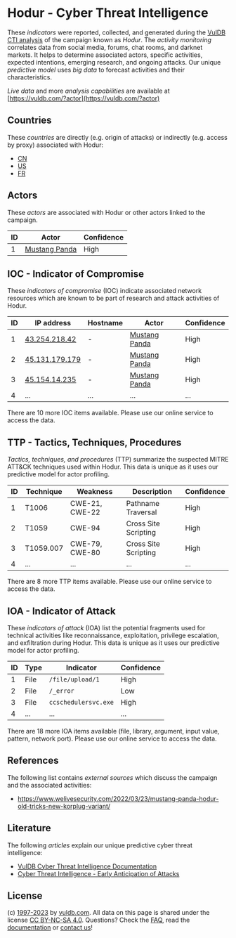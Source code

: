 # Hodur - Cyber Threat Intelligence

These _indicators_ were reported, collected, and generated during the [VulDB CTI analysis](https://vuldb.com/?kb.cti) of the campaign known as _Hodur_. The _activity monitoring_ correlates data from social media, forums, chat rooms, and darknet markets. It helps to determine associated actors, specific activities, expected intentions, emerging research, and ongoing attacks. Our unique _predictive model_ uses _big data_ to forecast activities and their characteristics.

_Live data_ and more _analysis capabilities_ are available at [https://vuldb.com/?actor](https://vuldb.com/?actor)

## Countries

These _countries_ are directly (e.g. origin of attacks) or indirectly (e.g. access by proxy) associated with Hodur:

* [CN](https://vuldb.com/?country.cn)
* [US](https://vuldb.com/?country.us)
* [FR](https://vuldb.com/?country.fr)

## Actors

These _actors_ are associated with Hodur or other actors linked to the campaign.

ID | Actor | Confidence
-- | ----- | ----------
1 | [Mustang Panda](https://vuldb.com/?actor.mustang_panda) | High

## IOC - Indicator of Compromise

These _indicators of compromise_ (IOC) indicate associated network resources which are known to be part of research and attack activities of Hodur.

ID | IP address | Hostname | Actor | Confidence
-- | ---------- | -------- | ----- | ----------
1 | [43.254.218.42](https://vuldb.com/?ip.43.254.218.42) | - | [Mustang Panda](https://vuldb.com/?actor.mustang_panda) | High
2 | [45.131.179.179](https://vuldb.com/?ip.45.131.179.179) | - | [Mustang Panda](https://vuldb.com/?actor.mustang_panda) | High
3 | [45.154.14.235](https://vuldb.com/?ip.45.154.14.235) | - | [Mustang Panda](https://vuldb.com/?actor.mustang_panda) | High
4 | ... | ... | ... | ...

There are 10 more IOC items available. Please use our online service to access the data.

## TTP - Tactics, Techniques, Procedures

_Tactics, techniques, and procedures_ (TTP) summarize the suspected MITRE ATT&CK techniques used within Hodur. This data is unique as it uses our predictive model for actor profiling.

ID | Technique | Weakness | Description | Confidence
-- | --------- | -------- | ----------- | ----------
1 | T1006 | CWE-21, CWE-22 | Pathname Traversal | High
2 | T1059 | CWE-94 | Cross Site Scripting | High
3 | T1059.007 | CWE-79, CWE-80 | Cross Site Scripting | High
4 | ... | ... | ... | ...

There are 8 more TTP items available. Please use our online service to access the data.

## IOA - Indicator of Attack

These _indicators of attack_ (IOA) list the potential fragments used for technical activities like reconnaissance, exploitation, privilege escalation, and exfiltration during Hodur. This data is unique as it uses our predictive model for actor profiling.

ID | Type | Indicator | Confidence
-- | ---- | --------- | ----------
1 | File | `/file/upload/1` | High
2 | File | `/_error` | Low
3 | File | `ccschedulersvc.exe` | High
4 | ... | ... | ...

There are 18 more IOA items available (file, library, argument, input value, pattern, network port). Please use our online service to access the data.

## References

The following list contains _external sources_ which discuss the campaign and the associated activities:

* https://www.welivesecurity.com/2022/03/23/mustang-panda-hodur-old-tricks-new-korplug-variant/

## Literature

The following _articles_ explain our unique predictive cyber threat intelligence:

* [VulDB Cyber Threat Intelligence Documentation](https://vuldb.com/?kb.cti)
* [Cyber Threat Intelligence - Early Anticipation of Attacks](https://www.scip.ch/en/?labs.20201022)

## License

(c) [1997-2023](https://vuldb.com/?kb.changelog) by [vuldb.com](https://vuldb.com/?kb.about). All data on this page is shared under the license [CC BY-NC-SA 4.0](https://creativecommons.org/licenses/by-nc-sa/4.0/). Questions? Check the [FAQ](https://vuldb.com/?kb.faq), read the [documentation](https://vuldb.com/?kb) or [contact us](https://vuldb.com/?contact)!
